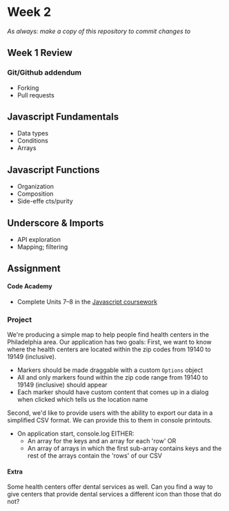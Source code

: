 # Week 2

*As always: make a copy of this repository to commit changes to*

## Week 1 Review

### Git/Github addendum
- Forking
- Pull requests

## Javascript Fundamentals
- Data types
- Conditions
- Arrays

## Javascript Functions
- Organization
- Composition
- Side-effe cts/purity

## Underscore & Imports
- API exploration
- Mapping; filtering

## Assignment

#### Code Academy

* Complete Units 7–8 in the [Javascript coursework](https://www.codecademy.com/learn/javascript)

### Project

We're producing a simple map to help people find health centers in the
Philadelphia area. Our application has two goals:
First, we want to know where the health centers are located within the
zip codes from 19140 to 19149 (inclusive).
* Markers should be made draggable with a custom `Options` object
* All and only markers found within the zip code range from 19140 to
  19149 (inclusive) should appear
* Each marker should have custom content that comes up in a dialog when
  clicked which tells us the location name

Second, we'd like to provide users with the ability to export our data
in a simplified CSV format. We can provide this to them in console printouts.
* On application start, console.log EITHER:
    * An array for the keys and an array for each 'row' OR
    * An array of arrays in which the first sub-array contains keys and
      the rest of the arrays contain the 'rows' of our CSV

#### Extra

Some health centers offer dental services as well. Can you find a way to
give centers that provide dental services a different icon than those
that do not?

